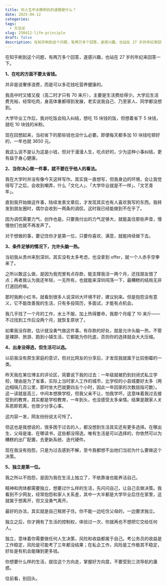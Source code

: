 ```yaml
---
title: 你人生中太晚明白的道理是什么？
date: 2025-04-12
categories: 
tags:
  - 方法论
slug: 250412-life-principle
draft: false
description: 在知乎刷到这个问题，有两万多个回答，遂感兴趣，也站在 27 岁的年纪来回答一下。
---
```

在知乎刷到这个问题，有两万多个回答，遂感兴趣，也站在 27 岁的年纪来回答一下。

**1、在吃的方面不要太省钱。**

并非是说奢侈浪费，而是可以多花钱吃营养健康的。

我高中时又矮又瘦（高二时才只有 70 来斤），主要是生活费给得少。大学后生活费充裕，经常吃肉，身高体重都得到发展，老实说我自己、乃至家人、同学都没想到。

大学毕业工作后，我对吃饭会陷入纠结，想吃 15 块钱的饭，但想着省下 5 块钱，就吃 10 块钱的米粉。

现在回想起来，当初省下的那些钱也没什么必要。即便每天都多加 10 块钱吃顿好的，一年也就 3650 元。

我这么说不是认为这是小钱，但对于漫漫人生，吃点好的，少为这种小事纠结，更有益于身心健康。

**2、当你决心做一件事，就不要在乎他人的看法。**

我在大学时并没有像今天这样写作。其实我一直想写，但我身边的环境，会让我觉得写了之后，会收到嘲弄，什么「文化人」、「大学毕业就是不一样」、「文艺青年」。

直到我开始做这件事，陆续发表文章后，才发现其实也有人喜欢我写的东西。我转发到朋友圈时，偶尔会收到一两条的调侃，这时我已经能做到不在乎了。

因为调侃需要力气，创作也是。只要我付出的力气足够大，就能盖住那些声音，慢慢他们也就不再发声了。

对于想做的事，要记住你才是第一位，只要你喜欢、满意，就能持续做下去。

**3、条件足够的情况下，允许头脑一热。**

当初我从贵州来到深圳，其实没有太多考虑，也没拿到 offer，就一个人赤手空拳来了。

之所以敢这么做，是因为我兜里有点存款，能支撑我活一两个月，还找朋友借了点；再者我认为我还年轻，一无所有，也就能来深圳闯荡一下，最糟糕的结局无非打道回府嘛。

那时我刷小红书，就看到很多人说深圳大环境不好，建议别来。但是抱怨没有意义，它不能改善我的生活，只有多投简历，多面试，才能有点机会。

我几乎找了一个月的工作，水土不服，加上热得要命，我那个月瘦了 10 来斤——不过找到工作后没两个月，就恢复原状了。

如果我没存款，估计就没勇气做这件事。有存款的好处，就是允许头脑一热，不管是裸辞、旅游、跑到小镇生活，它都能为你托底，否则你的选择就会大大压缩。

**4、出身没得选，但生活可以选。**

以前我没有原生家庭的意识，但对比网友的分享后，才发现我就属于比较倒霉的一类。

昨天我在某位博主的评论区，简要说下我的过去：一年级就被扔到封闭式私立学校，理由是为了省事，实际上当时家人工作的城市，比学校的小县城要好太多（两边相隔几百公里，那时坐大巴就要四五个小时，因此一年回家的次数屈指可数）。这一读就是高三，中间本想换学校，但我父亲不让，怕我学坏。这意味着我过去接受到的教育，其实都是学校教育，一年到头，也没感受太多亲情。结果是跟家人关系若即若离，也很少分享心事。

这内容一发，网友纷纷说太可怜了。

但这也是我想说的，很多困于过去的人，都没想到生活其实还有更多选择。在哪出生、父母是谁、在哪读书，这些都没得选，唯有生活是可以选择的，你依然可以为糟糕的出厂配置，去更新系统、迭代硬件。

现在我没有抱怨，只是为过去感到不解，至今我都想不出他们当初为什么要做这个决策。

**5、独立是第一位。**

我之所以不抱怨，是因为我在生活上独立了，不依靠谁也能养活自己。

精神和肉体都需要独立，想要过什么样的生活，先问问自己，让自己去做决策。我看到不少网友，经常抱怨和家人关系差，其中一大半都是大学毕业后住在家里，这就属于想离开，但又没勇气离开。

最好的办法，其实就是自己租房子住。你不能一边吃住父母的，一边要求独立。

独立之后，你才拥有了生活的控制权，体验过一次，你就再也不想把它交给任何人。

独立，意味着你需要做任何人生决策，风险和收益都属于自己。考公务员的收益是工作稳定，风险是可能考了三年都没结果；在私企工作，风险是工作极其不稳定，好处是有机会能赚到更多钱。

你想要什么样的生活，就往这个方向走，掌握好方向盘，不要受到三流导航的蛊惑。

往前看，别回头。